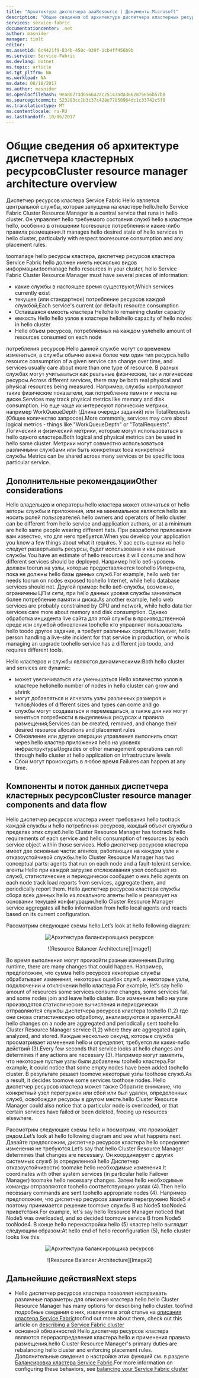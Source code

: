 ```yaml
---
title: "Архитектура диспетчера aaaResource | Документы Microsoft"
description: "Общие сведения об архитектуре диспетчера кластерных ресурсов Service Fabric."
services: service-fabric
documentationcenter: .net
author: masnider
manager: timlt
editor: 
ms.assetid: 6c4421f9-834b-450c-939f-1cb4ff456b9b
ms.service: Service-Fabric
ms.devlang: dotnet
ms.topic: article
ms.tgt_pltfrm: NA
ms.workload: NA
ms.date: 08/18/2017
ms.author: masnider
ms.openlocfilehash: 9ea80273d0566a2ac25143ada3662875656b57b8
ms.sourcegitcommit: 523283cc1b3c37c428e77850964dc1c33742c5f0
ms.translationtype: MT
ms.contentlocale: ru-RU
ms.lasthandoff: 10/06/2017
---
```

# <a name="cluster-resource-manager-architecture-overview"></a><span data-ttu-id="ebec0-103">Общие сведения об архитектуре диспетчера кластерных ресурсов</span><span class="sxs-lookup"><span data-stu-id="ebec0-103">Cluster resource manager architecture overview</span></span>
<span data-ttu-id="ebec0-104">Диспетчер ресурсов кластера Service Fabric Hello является центральной службы, которая запущена на кластере hello.</span><span class="sxs-lookup"><span data-stu-id="ebec0-104">hello Service Fabric Cluster Resource Manager is a central service that runs in hello cluster.</span></span> <span data-ttu-id="ebec0-105">Он управляет hello требуемого состояния служб hello в кластере hello, особенно в отношении tooresource потребления и какие-либо правила размещения.</span><span class="sxs-lookup"><span data-stu-id="ebec0-105">It manages hello desired state of hello services in hello cluster, particularly with respect tooresource consumption and any placement rules.</span></span> 

<span data-ttu-id="ebec0-106">toomanage hello ресурсы кластера, диспетчер ресурсов кластера Service Fabric hello должен иметь несколько видов информации:</span><span class="sxs-lookup"><span data-stu-id="ebec0-106">toomanage hello resources in your cluster, hello Service Fabric Cluster Resource Manager must have several pieces of information:</span></span>

- <span data-ttu-id="ebec0-107">какие службы в настоящее время существуют;</span><span class="sxs-lookup"><span data-stu-id="ebec0-107">Which services currently exist</span></span>
- <span data-ttu-id="ebec0-108">текущее (или стандартное) потребление ресурсов каждой службой;</span><span class="sxs-lookup"><span data-stu-id="ebec0-108">Each service's current (or default) resource consumption</span></span> 
- <span data-ttu-id="ebec0-109">Оставшаяся емкость кластера Hello</span><span class="sxs-lookup"><span data-stu-id="ebec0-109">hello remaining cluster capacity</span></span> 
- <span data-ttu-id="ebec0-110">емкость Hello hello узлов в кластере hello</span><span class="sxs-lookup"><span data-stu-id="ebec0-110">hello capacity of hello nodes in hello cluster</span></span> 
- <span data-ttu-id="ebec0-111">Hello объем ресурсов, потребляемых на каждом узле</span><span class="sxs-lookup"><span data-stu-id="ebec0-111">hello amount of resources consumed on each node</span></span>

<span data-ttu-id="ebec0-112">потребления ресурсов Hello данной службе могут со временем измениться, а службы обычно важна более чем один тип ресурса.</span><span class="sxs-lookup"><span data-stu-id="ebec0-112">hello resource consumption of a given service can change over time, and services usually care about more than one type of resource.</span></span> <span data-ttu-id="ebec0-113">В разных службах могут учитываться как реальные физические, так и логические ресурсы.</span><span class="sxs-lookup"><span data-stu-id="ebec0-113">Across different services, there may be both real physical and physical resources being measured.</span></span> <span data-ttu-id="ebec0-114">Например, службы контролируют такие физические показатели, как потребление памяти и места на диске.</span><span class="sxs-lookup"><span data-stu-id="ebec0-114">Services may track physical metrics like memory and disk consumption.</span></span> <span data-ttu-id="ebec0-115">Но еще чаще их интересуют логические метрики, например WorkQueueDepth (Длина очереди заданий) или TotalRequests (Общее количество запросов).</span><span class="sxs-lookup"><span data-stu-id="ebec0-115">More commonly, services may care about logical metrics - things like "WorkQueueDepth" or "TotalRequests".</span></span> <span data-ttu-id="ebec0-116">Логический и физический метрики, которые могут использоваться в hello одного кластера.</span><span class="sxs-lookup"><span data-stu-id="ebec0-116">Both logical and physical metrics can be used in hello same cluster.</span></span> <span data-ttu-id="ebec0-117">Метрики могут совместно использоваться различными службами или быть конкретных tooa конкретной службы.</span><span class="sxs-lookup"><span data-stu-id="ebec0-117">Metrics can be shared across many services or be specific tooa particular service.</span></span>

## <a name="other-considerations"></a><span data-ttu-id="ebec0-118">Дополнительные рекомендации</span><span class="sxs-lookup"><span data-stu-id="ebec0-118">Other considerations</span></span>
<span data-ttu-id="ebec0-119">Hello владельцев и операторы hello кластера может отличаться от hello авторы службы и приложения, или на минимальное являются hello же носить ролей пользователей.</span><span class="sxs-lookup"><span data-stu-id="ebec0-119">hello owners and operators of hello cluster can be different from hello service and application authors, or at a minimum are hello same people wearing different hats.</span></span> <span data-ttu-id="ebec0-120">При разработке приложения вам известно, что для него требуется.</span><span class="sxs-lookup"><span data-stu-id="ebec0-120">When you develop your application you know a few things about what it requires.</span></span> <span data-ttu-id="ebec0-121">У вас есть оценки из hello следует развертывать ресурсы, будет использована и как разные службы.</span><span class="sxs-lookup"><span data-stu-id="ebec0-121">You have an estimate of hello resources it will consume and how different services should be deployed.</span></span> <span data-ttu-id="ebec0-122">Например hello веб-уровень должен toorun на узлы, которые предоставляются toohello Интернета, пока не должны hello базы данных служб.</span><span class="sxs-lookup"><span data-stu-id="ebec0-122">For example, hello web tier needs toorun on nodes exposed toohello Internet, while hello database services should not.</span></span> <span data-ttu-id="ebec0-123">Другой пример: hello веб-службы, возможно, ограничены ЦП и сети, при hello данных уровня службы заниматься более потребление памяти и диска.</span><span class="sxs-lookup"><span data-stu-id="ebec0-123">As another example, hello web services are probably constrained by CPU and network, while hello data tier services care more about memory and disk consumption.</span></span> <span data-ttu-id="ebec0-124">Однако обработка инцидента live сайта для этой службы в производственной среде или службой обновления toohello кто управляет пользователь hello toodo другое задание, а требует различных средств.</span><span class="sxs-lookup"><span data-stu-id="ebec0-124">However, hello person handling a live-site incident for that service in production, or who is managing an upgrade toohello service has a different job toodo, and requires different tools.</span></span> 

<span data-ttu-id="ebec0-125">Hello кластеров и службы являются динамическими:</span><span class="sxs-lookup"><span data-stu-id="ebec0-125">Both hello cluster and services are dynamic:</span></span>

- <span data-ttu-id="ebec0-126">может увеличиваться или уменьшаться Hello количество узлов в кластере hello</span><span class="sxs-lookup"><span data-stu-id="ebec0-126">hello number of nodes in hello cluster can grow and shrink</span></span>
- <span data-ttu-id="ebec0-127">могут добавляться и исчезать узлы различных размеров и типов;</span><span class="sxs-lookup"><span data-stu-id="ebec0-127">Nodes of different sizes and types can come and go</span></span>
- <span data-ttu-id="ebec0-128">службы могут создаваться и перемещаться, а также для них могут меняться потребности в выделяемых ресурсах и правила размещения;</span><span class="sxs-lookup"><span data-stu-id="ebec0-128">Services can be created, removed, and change their desired resource allocations and placement rules</span></span>
- <span data-ttu-id="ebec0-129">Обновление или другие операции управления выполнить откат через hello кластер приложения hello на уровнях инфраструктуры</span><span class="sxs-lookup"><span data-stu-id="ebec0-129">Upgrades or other management operations can roll through hello cluster at hello application on infrastructure levels</span></span>
- <span data-ttu-id="ebec0-130">Сбои могут происходить в любое время.</span><span class="sxs-lookup"><span data-stu-id="ebec0-130">Failures can happen at any time.</span></span>

## <a name="cluster-resource-manager-components-and-data-flow"></a><span data-ttu-id="ebec0-131">Компоненты и поток данных диспетчера кластерных ресурсов</span><span class="sxs-lookup"><span data-stu-id="ebec0-131">Cluster resource manager components and data flow</span></span>
<span data-ttu-id="ebec0-132">Hello диспетчер ресурсов кластера имеет требования hello tootrack каждой службы и hello потребления ресурсов, каждый объект службы в пределах этих служб.</span><span class="sxs-lookup"><span data-stu-id="ebec0-132">hello Cluster Resource Manager has tootrack hello requirements of each service and hello consumption of resources by each service object within those services.</span></span> <span data-ttu-id="ebec0-133">Hello диспетчер ресурсов кластера имеет две основные части: агентов, работающих на каждом узле и отказоустойчивой службы.</span><span class="sxs-lookup"><span data-stu-id="ebec0-133">hello Cluster Resource Manager has two conceptual parts: agents that run on each node and a fault-tolerant service.</span></span> <span data-ttu-id="ebec0-134">агенты Hello при каждой загрузке отслеживания узел сообщает из служб, статистические и периодически сообщает о них.</span><span class="sxs-lookup"><span data-stu-id="ebec0-134">hello agents on each node track load reports from services, aggregate them, and periodically report them.</span></span> <span data-ttu-id="ebec0-135">Hello диспетчер ресурсов кластера службы сбора всех данных hello из локального агенты hello и реагирует на основании текущей конфигурации.</span><span class="sxs-lookup"><span data-stu-id="ebec0-135">hello Cluster Resource Manager service aggregates all hello information from hello local agents and reacts based on its current configuration.</span></span>

<span data-ttu-id="ebec0-136">Рассмотрим следующие схемы hello.</span><span class="sxs-lookup"><span data-stu-id="ebec0-136">Let’s look at hello following diagram:</span></span>

<span data-ttu-id="ebec0-137"><center>
![Архитектура балансировщика ресурсов][Image1]
</center></span><span class="sxs-lookup"><span data-stu-id="ebec0-137"><center>
![Resource Balancer Architecture][Image1]
</center></span></span>

<span data-ttu-id="ebec0-138">Во время выполнения могут произойти разные изменения.</span><span class="sxs-lookup"><span data-stu-id="ebec0-138">During runtime, there are many changes that could happen.</span></span> <span data-ttu-id="ebec0-139">Например, предположим, что сумма hello ресурсов некоторые службы обрабатывает изменения, некоторых ошибок служб, и некоторые узлы, подключении и отключении hello кластера.</span><span class="sxs-lookup"><span data-stu-id="ebec0-139">For example, let’s say hello amount of resources some services consume changes, some services fail, and some nodes join and leave hello cluster.</span></span> <span data-ttu-id="ebec0-140">Все изменения hello на узле производятся статистические вычисления и периодически отправляются службы диспетчера ресурсов кластера toohello (1,2) где они снова статистическую обработку, анализируются и хранятся.</span><span class="sxs-lookup"><span data-stu-id="ebec0-140">All hello changes on a node are aggregated and periodically sent toohello Cluster Resource Manager service (1,2) where they are aggregated again, analyzed, and stored.</span></span> <span data-ttu-id="ebec0-141">Каждые несколько секунд, которые служба просматривает изменения hello и определяет, требуется ли каких-либо действий (3).</span><span class="sxs-lookup"><span data-stu-id="ebec0-141">Every few seconds that service looks at hello changes and determines if any actions are necessary (3).</span></span> <span data-ttu-id="ebec0-142">Например могут заметить, что некоторые пустые узлы были добавлены toohello кластера.</span><span class="sxs-lookup"><span data-stu-id="ebec0-142">For example, it could notice that some empty nodes have been added toohello cluster.</span></span> <span data-ttu-id="ebec0-143">В результате решает toomove некоторые узлы toothose служб.</span><span class="sxs-lookup"><span data-stu-id="ebec0-143">As a result, it decides toomove some services toothose nodes.</span></span> <span data-ttu-id="ebec0-144">Hello диспетчер ресурсов кластера может также Обратите внимание, что конкретный узел перегружен или сбой или был удален, определенных служб, освобождая ресурсы в другом месте.</span><span class="sxs-lookup"><span data-stu-id="ebec0-144">hello Cluster Resource Manager could also notice that a particular node is overloaded, or that certain services have failed or been deleted, freeing up resources elsewhere.</span></span>

<span data-ttu-id="ebec0-145">Рассмотрим следующие схемы hello и посмотрим, что произойдет рядом.</span><span class="sxs-lookup"><span data-stu-id="ebec0-145">Let’s look at hello following diagram and see what happens next.</span></span> <span data-ttu-id="ebec0-146">Давайте предположим, диспетчер ресурсов кластера hello определяет изменения не требуются.</span><span class="sxs-lookup"><span data-stu-id="ebec0-146">Let’s say that hello Cluster Resource Manager determines that changes are necessary.</span></span> <span data-ttu-id="ebec0-147">Он координирует с других системных служб (в определенной hello Диспетчер отказоустойчивости) toomake hello необходимые изменения.</span><span class="sxs-lookup"><span data-stu-id="ebec0-147">It coordinates with other system services (in particular hello Failover Manager) toomake hello necessary changes.</span></span> <span data-ttu-id="ebec0-148">Затем hello необходимые команды отправляются toohello соответствующих узлах (4).</span><span class="sxs-lookup"><span data-stu-id="ebec0-148">Then hello necessary commands are sent toohello appropriate nodes (4).</span></span> <span data-ttu-id="ebec0-149">Например предположим, что диспетчер ресурсов заметили перегружено Node5 и поэтому принимается решение toomove службы B из Node5 tooNode4 приветствия.</span><span class="sxs-lookup"><span data-stu-id="ebec0-149">For example, let's say hello Resource Manager noticed that Node5 was overloaded, and so decided toomove service B from Node5 tooNode4.</span></span> <span data-ttu-id="ebec0-150">В конце hello перенастройки hello (5) кластер hello выглядит следующим образом:</span><span class="sxs-lookup"><span data-stu-id="ebec0-150">At hello end of hello reconfiguration (5), hello cluster looks like this:</span></span>

<span data-ttu-id="ebec0-151"><center>
![Архитектура балансировщика ресурсов][Image2]
</center></span><span class="sxs-lookup"><span data-stu-id="ebec0-151"><center>
![Resource Balancer Architecture][Image2]
</center></span></span>

## <a name="next-steps"></a><span data-ttu-id="ebec0-152">Дальнейшие действия</span><span class="sxs-lookup"><span data-stu-id="ebec0-152">Next steps</span></span>
- <span data-ttu-id="ebec0-153">Hello диспетчер ресурсов кластера позволяет настраивать различные параметры для описания кластера hello.</span><span class="sxs-lookup"><span data-stu-id="ebec0-153">hello Cluster Resource Manager has many options for describing hello cluster.</span></span> <span data-ttu-id="ebec0-154">toofind подробные сведения о них, извлеките в этой статье на [описания кластера Service Fabric](./service-fabric-cluster-resource-manager-cluster-description.md)</span><span class="sxs-lookup"><span data-stu-id="ebec0-154">toofind out more about them, check out this article on [describing a Service Fabric cluster](./service-fabric-cluster-resource-manager-cluster-description.md)</span></span>
- <span data-ttu-id="ebec0-155">основной обязанностей Hello диспетчер ресурсов кластера являются перераспределения кластера hello и применения правила размещения.</span><span class="sxs-lookup"><span data-stu-id="ebec0-155">hello Cluster Resource Manager's primary duties are rebalancing hello cluster and enforcing placement rules.</span></span> <span data-ttu-id="ebec0-156">Дополнительные сведения о настройке этих функций см. в разделе [Балансировка кластера Service Fabric](./service-fabric-cluster-resource-manager-balancing.md).</span><span class="sxs-lookup"><span data-stu-id="ebec0-156">For more information on configuring these behaviors, see [balancing your Service Fabric cluster](./service-fabric-cluster-resource-manager-balancing.md)</span></span>

[Image1]:./media/service-fabric-cluster-resource-manager-architecture/Service-Fabric-Resource-Manager-Architecture-Activity-1.png
[Image2]:./media/service-fabric-cluster-resource-manager-architecture/Service-Fabric-Resource-Manager-Architecture-Activity-2.png
